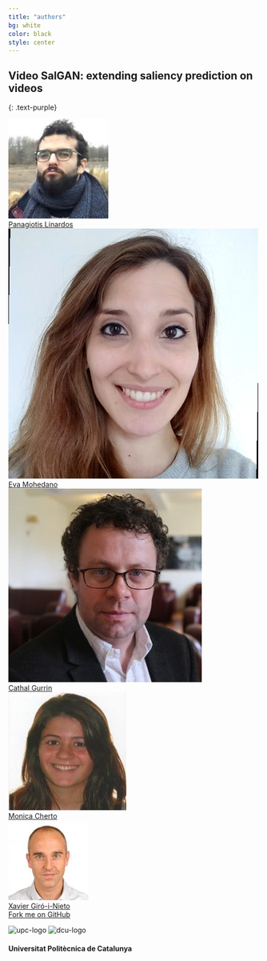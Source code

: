 ```yaml
---
title: "authors"
bg: white
color: black
style: center
---
```


## Video SalGAN: extending saliency prediction on videos
{: .text-purple}

<div class="author">
    <a href="https://www.linkedin.com/in/akis-linardos-b84801140/" target="_blank">
      <div class="authorphoto"><img src="./assets/authors/AkisLinardos.jpg"></div>
      <div>Panagiotis Linardos</div>
    </a>
</div>
<div class="author">
    <a href="https://www.insight-centre.org/users/eva-mohedano/" target="_blank">
      <div class="authorphoto"><img src="./assets/authors/EvaMohedano.jpg"></div>
      <div>Eva Mohedano</div>
    </a>
</div>
<div class="author">
    <a href="https://www.insight-centre.org/users/eva-mohedano/" target="_blank">
      <div class="authorphoto"><img src="./assets/authors/CathalGurrin.jpg"></div>
      <div>Cathal Gurrin</div>
    </a>
</div>
<div class="author">
    <a href="https://www.insight-centre.org/users/eva-mohedano/" target="_blank">
      <div class="authorphoto"><img src="./assets/authors/MonicaCherto.jpg"></div>
      <div>Monica Cherto</div>
    </a>
</div>
<div class="author">
    <a href="https://imatge.upc.edu/web/people/xavier-giro" target="_blank">
      <div class="authorphoto"><img src="./assets/authors/XavierGiro.jpg"></div>
      <div>Xavier Giró-i-Nieto</div>
    </a>
</div>


<span id="forkongithub">
  <a href="{{ site.source_link }}" class="bg-blue">
    Fork me on GitHub
  </a>
</span>


![upc-logo](https://imatge.upc.edu/web/sites/default/files/UPC-SIMBOL-positiu-p3005%20%281%29.png)
![dcu-logo](https://upload.wikimedia.org/wikipedia/en/thumb/b/b2/Dublin_City_University_%28logo%29.png/225px-Dublin_City_University_%28logo%29.png)

#### Universitat Politècnica de Catalunya
